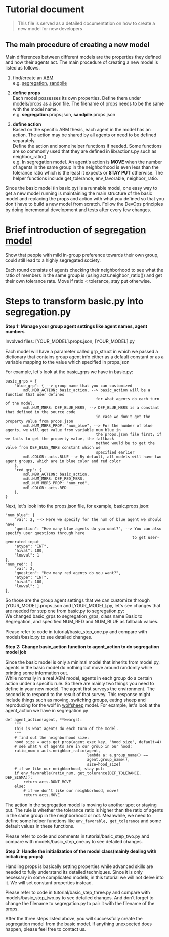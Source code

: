 # Tutorial document

> This file is served as a detailed documentation on how to create a new model for new developers

## The main procedure of creating a new model

Main differences between different models are the properties they defined and how their agents act. The main procedure
of creating a new model is listed as follows.

1. find/create an [ABM](https://en.wikipedia.org/wiki/Agent-based_model)  
   e.g. [segregation](https://en.wikipedia.org/wiki/Schelling%27s_model_of_segregation),
   [sandpile](https://en.wikipedia.org/wiki/Abelian_sandpile_model)
2. **define props**  
   Each model possesses its own properties. Define them under models/props as a json file. The filename of props needs
   to be the same with the model name.  
   e.g. **segregation**.props.json, **sandpile**.props.json

3. **define action**  
   Based on the specific ABM thesis, each agent in the model has an action. The action may be shared by all agents or
   need to be defined separately.  
   Define the action and some helper functions if needed. Some functions are so commonly used that they are defined in
   lib/actions.py such as neighbor_ratio()  
   e.g. In segregation model. An agent's action is **MOVE** when the number of agents in the same group in the
   neighborhood is even less than the tolerance ratio which is the least it expects or **STAY PUT** otherwise. The
   helper functions include get_tolerance, env_favorable, neighbor_ratio.

Since the basic model (in basic.py) is a runnable model, one easy way to get a new model running is maintaining the main
structure of the basic model and replacing the props and action with what you defined so that you don't have to build a new
model from scratch. Follow the DevOps principles by doing incremental development and tests after every few changes.

# Brief introduction of  [segregation model](https://en.wikipedia.org/wiki/Schelling%27s_model_of_segregation)

Show that people with mild in-group preference towards their own group, could still lead to a highly segregated society.

Each round consists of agents checking their neighborhood to see what the ratio of members in the same group is
(using acts.neighbor_ratio()) and get their own tolerance rate.
Move if ratio < tolerance, stay put otherwise.

# Steps to transform basic.py into segregation.py
**Step 1: Manage your group agent settings like agent names, agent numbers**

Involved files: [YOUR_MODEL].props.json, [YOUR_MODEL].py

Each model will have a parameter called grp_struct in which we passed a dictionary that contains group agent info 
either as a default constant or as a variable mapping to the value which specified in props.json

For example, let's look at the basic_grps we have in basic.py:
```
basic_grps = {
    "blue_grp": { --> group name that you can customized
        mdl.MBR_ACTION: basic_action, --> basic_action will be a function that user defines 
                                        for what agents do each turn of the model.
        mdl.NUM_MBRS: DEF_BLUE_MBRS, --> DEF_BLUE_MBRS is a constant that defined in the source code 
                                        in case we don't get the property value from props.json
        mdl.NUM_MBRS_PROP: "num_blue", --> For the number of blue agents, we will get value from variable num_blue in 
                                        the props.json file first; if we fails to get the property value, the fallback 
                                        method would be to get the value from DEF_BLUE_MBRS constant which we 
                                        specified earlier
        mdl.COLOR: acts.BLUE --> By default, all models will have two agent groups, which are in blue color and red color
    },
    "red_grp": {
        mdl.MBR_ACTION: basic_action,
        mdl.NUM_MBRS: DEF_RED_MBRS,
        mdl.NUM_MBRS_PROP: "num_red",
        mdl.COLOR: acts.RED
    },
}
```
Next, let's look into the props.json file, for example, basic.props.json:
```
"num_blue": {
    "val": 2, --> Here we specify for the num of blue agent we should have
    "question": "How many blue agents do you want?", --> You can also specify user questions through here 
                                                        to get user-generated input
    "atype": "INT",
    "hival": 100,
    "lowval": 1
},
"num_red": {
    "val": 2,
    "question": "How many red agents do you want?",
    "atype": "INT",
    "hival": 100,
    "lowval": 1
},
```
So those are the group agent settings that we can customize through [YOUR_MODEL].props.json and [YOUR_MODEL].py,
let's see changes that are needed for step one from basic.py to segregation.py:  
We changed basic_grps to segregation_grps, class name Basic to Segregation, 
and specified NUM_RED and NUM_BLUE as fallback values.

Please refer to code in tutorial/basic_step_one.py and compare with models/basic.py to see detailed changes.

**Step 2: Change basic_action function to agent_action to do segregation model job**


Since the basic model is only a minimal model that inherits from model.py, agents in the basic model do nothing
but move around randomly while printing some information out.  
While normally in a real ABM model, agents in each group do a certain action under a specific rule.
So there are mainly two things you need to define in your new model. The agent first surveys the environment. The second is to respond to the result of that survey. 
This response might include things such as moving, switching groups, eating sheep 
and reproducing for the wolf in [wolfsheep](http://edutechwiki.unige.ch/en/NetLogo_Wolf_Sheep_Predation_model) model.
For example, let's look at the agent_action we have in segregation.py
```
def agent_action(agent, **kwargs):
    """
    This is what agents do each turn of the model.
    """
    # find out the neighborhood size:
    hood_size = acts.get_prop(agent.exec_key, "hood_size", default=4)
    # see what % of agents are in our group in our hood:
    ratio_num = acts.neighbor_ratio(agent,
                                    lambda a: a.group_name() ==
                                    agent.group_name(),
                                    size=hood_size)
    # if we like our neighborhood, stay put:
    if env_favorable(ratio_num, get_tolerance(DEF_TOLERANCE, DEF_SIGMA)):
        return acts.DONT_MOVE
    else:
        # if we don't like our neighborhood, move!
        return acts.MOVE
```
The action in the segregation model is moving to another spot or staying put. The rule is whether the tolerance ratio is
higher than the ratio of agents in the same group in the neighborhood or not. Meanwhile, we need to define some helper
functions like `env_favorable, get_tolerance` and some default values in these functions.

Please refer to code and comments in tutorial/basic_step_two.py and compare with models/basic_step_one.py 
to see detailed changes.

**Step 3: Handle the initialization of the model class(mainly dealing with initializing props)**

Handling props is basically setting properties while advanced skills are needed to fully understand its detailed 
techniques. Since it is only necessary in some complicated models,
in this tutorial we will not delve into it. We will set constant properties instead.

Please refer to code in tutorial/basic_step_three.py and compare with models/basic_step_two.py to see detailed changes. 
And don't forget to change the filename to segregation.py to pair it with the filename of the props.

After the three steps listed above, you will successfully create the segregation model from the basic model.
If anything unexpected does happen, please feel free to contact us.